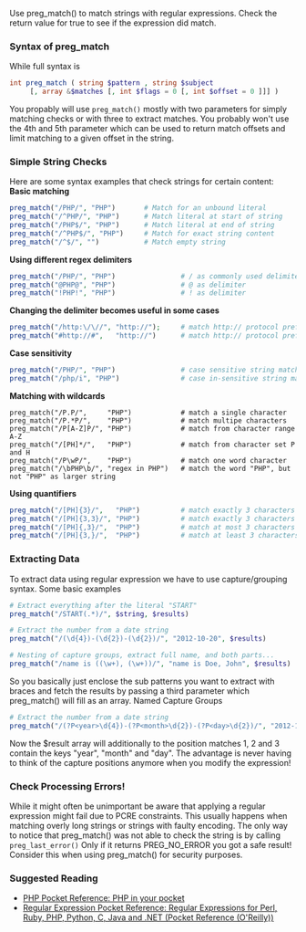 Use preg_match() to match strings with regular expressions. Check the return value for true to see if the expression did match.
### Syntax of preg_match
While full syntax is
```php
int preg_match ( string $pattern , string $subject 
     [, array &$matches [, int $flags = 0 [, int $offset = 0 ]]] )
```
You propably will use `preg_match()` mostly with two parameters for simply matching checks or with three to extract matches. You probably won't use the 4th and 5th parameter which can be used to return match offsets and limit matching to a given offset in the string.
### Simple String Checks
Here are some syntax examples that check strings for certain content: **Basic matching**
```php
preg_match("/PHP/", "PHP")       # Match for an unbound literal
preg_match("/^PHP/", "PHP")      # Match literal at start of string
preg_match("/PHP$/", "PHP")      # Match literal at end of string
preg_match("/^PHP$/", "PHP")     # Match for exact string content
preg_match("/^$/", "")           # Match empty string
```

**Using different regex delimiters**
```php
preg_match("/PHP/", "PHP")                # / as commonly used delimiter
preg_match("@PHP@", "PHP")                # @ as delimiter
preg_match("!PHP!", "PHP")                # ! as delimiter
```

**Changing the delimiter becomes useful in some cases**
```php
preg_match("/http:\/\//", "http://");     # match http:// protocol prefix with / delimiter
preg_match("#http://#",   "http://")      # match http:// protocol prefix with # delimiter
```

**Case sensitivity**
```php
preg_match("/PHP/", "PHP")                # case sensitive string matching
preg_match("/php/i", "PHP")               # case in-sensitive string matching
```

**Matching with wildcards**
```
preg_match("/P.P/",     "PHP")            # match a single character
preg_match("/P.*P/",    "PHP")            # match multipe characters
preg_match("/P[A-Z]P/", "PHP")            # match from character range A-Z
preg_match("/[PH]*/",   "PHP")            # match from character set P and H
preg_match("/P\wP/",    "PHP")            # match one word character
preg_match("/\bPHP\b/", "regex in PHP")   # match the word "PHP", but not "PHP" as larger string
```

**Using quantifiers**
```php
preg_match("/[PH]{3}/",   "PHP")          # match exactly 3 characters from set [PH]
preg_match("/[PH]{3,3}/", "PHP")          # match exactly 3 characters from set [PH]
preg_match("/[PH]{,3}/",  "PHP")          # match at most 3 characters from set [PH]
preg_match("/[PH]{3,}/",  "PHP")          # match at least 3 characters from set [PH]
```
### Extracting Data
To extract data using regular expression we have to use capture/grouping syntax.
Some basic examples
```php
# Extract everything after the literal "START"
preg_match("/START(.*)/", $string, $results)   

# Extract the number from a date string 
preg_match("/(\d{4})-(\d{2})-(\d{2})/", "2012-10-20", $results)

# Nesting of capture groups, extract full name, and both parts...
preg_match("/name is ((\w+), (\w+))/", "name is Doe, John", $results)
```
So you basically just enclose the sub patterns you want to extract with braces and fetch the results by passing a third parameter which preg_match() will fill as an array.
Named Capture Groups
```php
# Extract the number from a date string 
preg_match("/(?P<year>\d{4})-(?P<month>\d{2})-(?P<day>\d{2})/", "2012-10-20", $results)
```
Now the $result array will additionally to the position matches 1, 2 and 3 contain the keys "year", "month" and "day". The advantage is never having to think of the capture positions anymore when you modify the expression!

### Check Processing Errors!
While it might often be unimportant be aware that applying a regular expression might fail due to PCRE constraints. This usually happens when matching overly long strings or strings with faulty encoding. The only way to notice that preg_match() was not able to check the string is by calling
`preg_last_error()`
Only if it returns PREG_NO_ERROR you got a safe result! Consider this when using preg_match() for security purposes.

### Suggested Reading
 - [PHP Pocket Reference: PHP in your pocket](https://www.amazon.de/PHP-Pocket-Reference-your-pocket/dp/1491969091/ref=as_li_ss_il?s=books-intl-de&ie=UTF8&qid=1509402246&sr=1-5&keywords=php+regular+expressions&linkCode=li3&tag=lzone04-21&linkId=b19a6d2b9e501a2db36770b028ed72dc)
 - [Regular Expression Pocket Reference: Regular Expressions for Perl, Ruby, PHP, Python, C, Java and .NET (Pocket Reference (O'Reilly))](https://www.amazon.de/Regular-Expression-Pocket-Reference-Expressions/dp/0596514271/ref=as_li_ss_il?s=books-intl-de&ie=UTF8&qid=1509402246&sr=1-1&keywords=php+regular+expressions&linkCode=li3&tag=lzone04-21&linkId=ef88a1018bc76512ceded94172f603e0)
 
